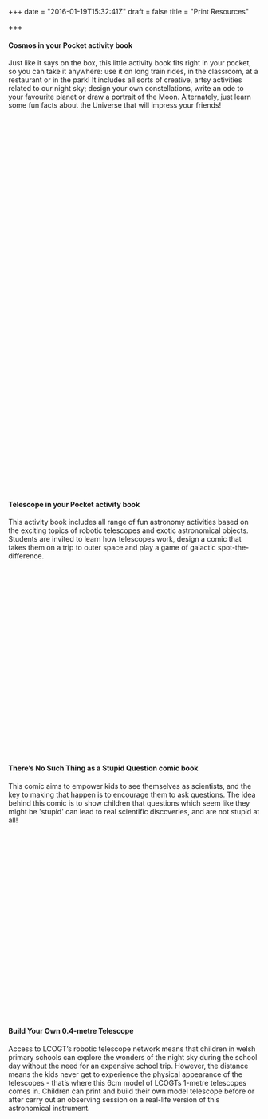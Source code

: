 +++
date = "2016-01-19T15:32:41Z"
draft = false
title = "Print Resources"

+++

#### Cosmos in your Pocket activity book

Just like it says on the box, this little activity book fits right in your pocket, so you can take it anywhere: use it on long train rides, in the classroom, at a restaurant or in the park! It includes all sorts of creative, artsy activities related to our night sky; design your own constellations, write an ode to your favourite planet or draw a portrait of the Moon. Alternately, just learn some fun facts about the Universe that will impress your friends!

 <div data-configid="0/32956113" style="width:525px; height:375px;" class="issuuembed"></div><script type="text/javascript" src="//e.issuu.com/embed.js" async="true"></script>

 <div data-configid="23072955/45039283" style="width:100%; height:375px;" class="issuuembed"></div>
<script type="text/javascript" src="//e.issuu.com/embed.js" async="true"></script>

#### Telescope in your Pocket activity book

This activity book includes all range of fun astronomy activities based on the exciting topics of robotic telescopes and exotic astronomical objects. Students are invited to learn how telescopes work, design a comic that takes them on a trip to outer space and play a game of galactic spot-the-difference.

<div data-configid="23072955/32733436" style="width:525px; height:375x;" class="issuuembed"></div><script type="text/javascript" src="//e.issuu.com/embed.js" async=“true"></script>

<div data-configid="23072955/45030787" style="width:100%; height:375px;" class="issuuembed"></div>
<script type="text/javascript" src="//e.issuu.com/embed.js" async="true"></script>

#### There’s No Such Thing as a Stupid Question comic book

This comic aims to empower kids to see themselves as scientists, and the key to making that happen is to encourage them to ask questions. The idea behind this comic is to show children that questions which seem like they might be 'stupid' can lead to real scientific discoveries, and are not stupid at all!

<div data-configid="23072955/32734398" style="width:525px; height:373px;" class="issuuembed"></div><script type="text/javascript" src="//e.issuu.com/embed.js" async="true"></script>

#### Build Your Own 0.4-metre Telescope

Access to LCOGT’s robotic telescope network means that children in welsh primary schools can explore the wonders of the night sky during the school day without the need for an expensive school trip. However, the distance means the kids never get to experience the physical appearance of the telescopes - that’s where this 6cm model of LCOGTs 1-metre telescopes comes in. Children can print and build their own model telescope before or after carry out an observing session on a real-life version of this astronomical instrument.

<div data-configid="23072955/32733689" style="width:525px; height:373px;" class="issuuembed"></div><script type="text/javascript" src="//e.issuu.com/embed.js" async="true"></script>
